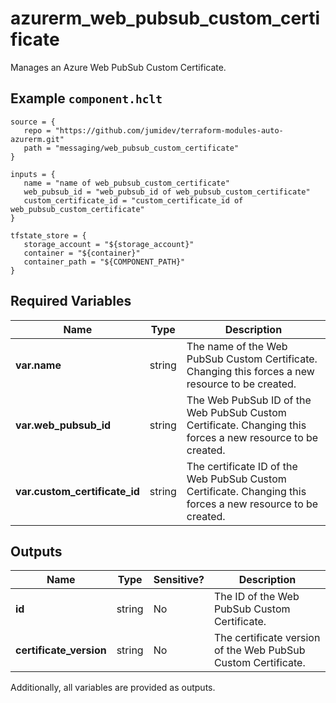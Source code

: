 # azurerm_web_pubsub_custom_certificate

Manages an Azure Web PubSub Custom Certificate.

## Example `component.hclt`

```hcl
source = {
   repo = "https://github.com/jumidev/terraform-modules-auto-azurerm.git" 
   path = "messaging/web_pubsub_custom_certificate" 
}

inputs = {
   name = "name of web_pubsub_custom_certificate" 
   web_pubsub_id = "web_pubsub_id of web_pubsub_custom_certificate" 
   custom_certificate_id = "custom_certificate_id of web_pubsub_custom_certificate" 
}

tfstate_store = {
   storage_account = "${storage_account}" 
   container = "${container}" 
   container_path = "${COMPONENT_PATH}" 
}

```

## Required Variables

| Name | Type |  Description |
| ---- | --------- |  ----------- |
| **var.name** | string |  The name of the Web PubSub Custom Certificate. Changing this forces a new resource to be created. | 
| **var.web_pubsub_id** | string |  The Web PubSub ID of the Web PubSub Custom Certificate. Changing this forces a new resource to be created. | 
| **var.custom_certificate_id** | string |  The certificate ID of the Web PubSub Custom Certificate. Changing this forces a new resource to be created. | 



## Outputs

| Name | Type | Sensitive? | Description |
| ---- | ---- | --------- | --------- |
| **id** | string | No  | The ID of the Web PubSub Custom Certificate. | 
| **certificate_version** | string | No  | The certificate version of the Web PubSub Custom Certificate. | 

Additionally, all variables are provided as outputs.
